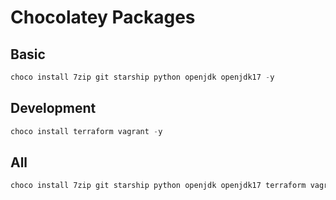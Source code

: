 # Chocolatey Packages

## Basic

```powershell
choco install 7zip git starship python openjdk openjdk17 -y
```

## Development

```powershell
choco install terraform vagrant -y
```

## All

```powershell
choco install 7zip git starship python openjdk openjdk17 terraform vagrant -y
```
